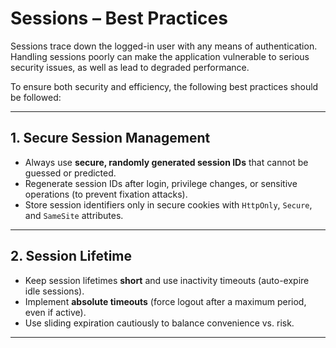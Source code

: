 # Sessions – Best Practices

Sessions trace down the logged-in user with any means of authentication.  
Handling sessions poorly can make the application vulnerable to serious security issues, as well as lead to degraded performance.  

To ensure both security and efficiency, the following best practices should be followed:

---

## 1. Secure Session Management
- Always use **secure, randomly generated session IDs** that cannot be guessed or predicted.  
- Regenerate session IDs after login, privilege changes, or sensitive operations (to prevent fixation attacks).  
- Store session identifiers only in secure cookies with `HttpOnly`, `Secure`, and `SameSite` attributes.  

---

## 2. Session Lifetime
- Keep session lifetimes **short** and use inactivity timeouts (auto-expire idle sessions).  
- Implement **absolute timeouts** (force logout after a maximum period, even if active).  
- Use sliding expiration cautiously to balance convenience vs. risk.  

---

